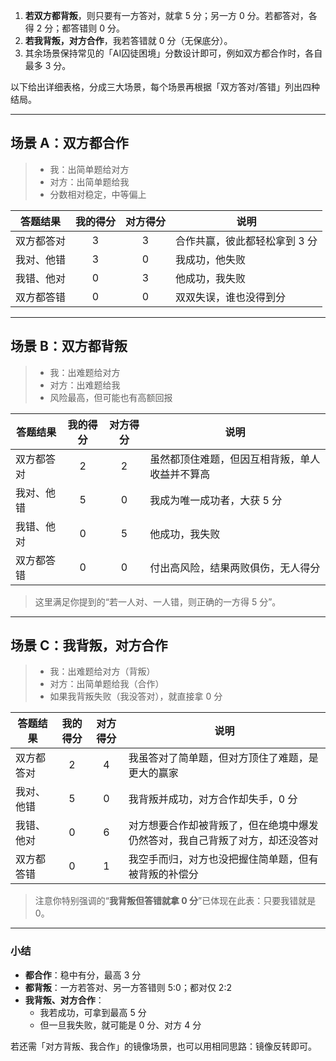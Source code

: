 1. **若双方都背叛**，则只要有一方答对，就拿 5 分；另一方 0 分。若都答对，各得 2 分；都答错则 0 分。  
2. **若我背叛，对方合作**，我若答错就 0 分（无保底分）。  
3. 其余场景保持常见的「AI囚徒困境」分数设计即可，例如双方都合作时，各自最多 3 分。

以下给出详细表格，分成三大场景，每个场景再根据「双方答对/答错」列出四种结局。

---

## 场景 A：双方都合作

> - 我：出简单题给对方  
> - 对方：出简单题给我  
> - 分数相对稳定，中等偏上

| 答题结果         | 我的得分 | 对方得分 | 说明                                 |
|-----------------|:------:|:------:|--------------------------------------|
| 双方都答对      | 3      | 3      | 合作共赢，彼此都轻松拿到 3 分         |
| 我对、他错      | 3      | 0      | 我成功，他失败                        |
| 我错、他对      | 0      | 3      | 他成功，我失败                        |
| 双方都答错      | 0      | 0      | 双双失误，谁也没得到分               |

---

## 场景 B：双方都背叛

> - 我：出难题给对方  
> - 对方：出难题给我  
> - 风险最高，但可能也有高额回报  

| 答题结果         | 我的得分 | 对方得分 | 说明                                                               |
|-----------------|:------:|:------:|--------------------------------------------------------------------|
| 双方都答对      | 2      | 2      | 虽然都顶住难题，但因互相背叛，单人收益并不算高                       |
| 我对、他错      | 5      | 0      | 我成为唯一成功者，大获 5 分                                         |
| 我错、他对      | 0      | 5      | 他成功，我失败                                                      |
| 双方都答错      | 0      | 0      | 付出高风险，结果两败俱伤，无人得分                                 |

> 这里满足你提到的“若一人对、一人错，则正确的一方得 5 分”。  

---

## 场景 C：**我背叛，对方合作**

> - 我：出难题给对方（背叛）  
> - 对方：出简单题给我（合作）  
> - 如果我背叛失败（我没答对），就直接拿 0 分  

| 答题结果           | 我的得分 | 对方得分 | 说明                                                                            |
|-------------------|:------:|:------:|---------------------------------------------------------------------------------|
| 双方都答对        | 2      | 4      | 我虽答对了简单题，但对方顶住了难题，是更大的赢家                                 |
| 我对、他错        | 5      | 0      | 我背叛并成功，对方合作却失手，0 分                                              |
| 我错、他对        | 0      | 6      | 对方想要合作却被背叛了，但在绝境中爆发仍然答对，我自己背叛了对方，却还没答对        |
| 双方都答错        | 0      | 1      | 我空手而归，对方也没把握住简单题，但有被背叛的补偿分                                       |

> 注意你特别强调的“**我背叛但答错就拿 0 分**”已体现在此表：只要我错就是 0。  

---

### 小结

- **都合作**：稳中有分，最高 3 分  
- **都背叛**：一方若答对、另一方答错则 5:0；都对仅 2:2  
- **我背叛、对方合作**：  
  - 我若成功，可拿到最高 5 分  
  - 但一旦我失败，就可能是 0 分、对方 4 分  

若还需「对方背叛、我合作」的镜像场景，也可以用相同思路：镜像反转即可。  

